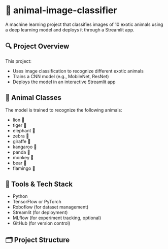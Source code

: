 # 🐯 animal-image-classifier

A machine learning project that classifies images of 10 exotic animals using a deep learning model and deploys it through a Streamlit app.

## 🔍 Project Overview
This project:
- Uses image classification to recognize different exotic animals
- Trains a CNN model (e.g., MobileNet, ResNet)
- Deploys the model in an interactive Streamlit app

## 🐾 Animal Classes
The model is trained to recognize the following animals:
- lion 🦁
- tiger 🐯
- elephant 🐘
- zebra 🦓
- giraffe 🦒
- kangaroo 🦘
- panda 🐼
- monkey 🐒
- bear 🐻
- flamingo 🦩

## 🧠 Tools & Tech Stack
- Python
- TensorFlow or PyTorch
- Roboflow (for dataset management)
- Streamlit (for deployment)
- MLflow (for experiment tracking, optional)
- GitHub (for version control)

## 🗂️ Project Structure

